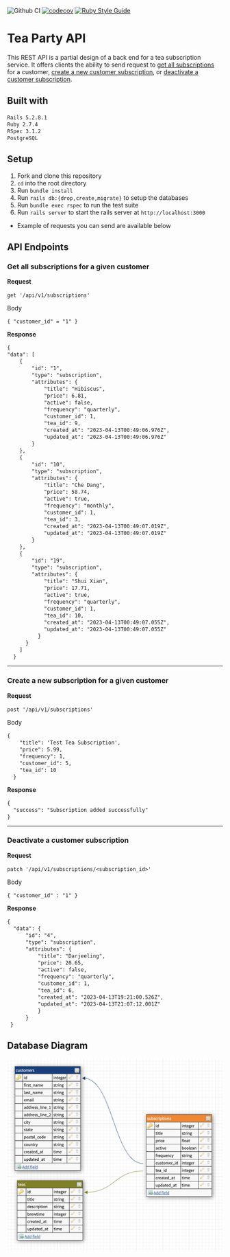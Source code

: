 ![Github CI](https://github.com/this-is-joeking/tea_party_api/actions/workflows/rubyonrails.yml/badge.svg)
[![codecov](https://codecov.io/github/this-is-joeking/tea_party_api/branch/main/graph/badge.svg?token=FWFJ8JRP6Z)](https://app.codecov.io/gh/this-is-joeking/tea_party_api)
[![Ruby Style Guide](https://img.shields.io/badge/code_style-rubocop-brightgreen.svg)](https://github.com/rubocop/rubocop)
# Tea Party API

This REST API is a partial design of a back end for a tea subscription service. It offers clients the ability to send request to [get all subscriptions](get-all-subscriptions-for-a-given-customer) for a customer, [create a new customer subscription](create-a-new-subscription-for-a-given-customer), or [deactivate a customer subscription](deactivate-a-customer-subscription).

## Built with
```
Rails 5.2.8.1
Ruby 2.7.4
RSpec 3.1.2
PostgreSQL
```

## Setup

1. Fork and clone this repository
1. `cd` into the root directory
1. Run `bundle install`
1. Run `rails db:{drop,create,migrate}` to setup the databases
1. Run `bundle exec rspec` to run the test suite
1. Run `rails server` to start the rails server at `http://localhost:3000`
  - Example of requests you can send are available below
  
## API Endpoints

### Get all subscriptions for a given customer
  __Request__
  
  `get '/api/v1/subscriptions'`

  Body

  ```
  { "customer_id" = "1" }
  ```
    
  __Response__
  
  ```
  {
  "data": [
      {
          "id": "1",
          "type": "subscription",
          "attributes": {
              "title": "Hibiscus",
              "price": 6.81,
              "active": false,
              "frequency": "quarterly",
              "customer_id": 1,
              "tea_id": 9,
              "created_at": "2023-04-13T00:49:06.976Z",
              "updated_at": "2023-04-13T00:49:06.976Z"
          }
      },
      {
          "id": "10",
          "type": "subscription",
          "attributes": {
              "title": "Che Dang",
              "price": 58.74,
              "active": true,
              "frequency": "monthly",
              "customer_id": 1,
              "tea_id": 3,
              "created_at": "2023-04-13T00:49:07.019Z",
              "updated_at": "2023-04-13T00:49:07.019Z"
          }
      },
      {
          "id": "19",
          "type": "subscription",
          "attributes": {
              "title": "Shui Xian",
              "price": 17.71,
              "active": true,
              "frequency": "quarterly",
              "customer_id": 1,
              "tea_id": 10,
              "created_at": "2023-04-13T00:49:07.055Z",
              "updated_at": "2023-04-13T00:49:07.055Z"
            }
        }
      ]
    }
  ```
---
### Create a new subscription for a given customer 
  __Request__
  
  `post '/api/v1/subscriptions'`
  
  Body
  
  ```
  {
      "title": 'Test Tea Subscription',
      "price": 5.99,
      "frequency": 1,
      "customer_id": 5,
      "tea_id": 10
    }
  ```
  
  __Response__
  
  ```
  {
    "success": "Subscription added successfully"
  }
  ```
  ---
### Deactivate a customer subscription
  __Request__
  
  `patch '/api/v1/subscriptions/<subscription_id>'`
  
  Body
  
  ```
  { "customer_id" : "1" }
  ```
  
  __Response__
  
  ```
  {
    "data": {
        "id": "4",
        "type": "subscription",
        "attributes": {
            "title": "Darjeeling",
            "price": 20.65,
            "active": false,
            "frequency": "quarterly",
            "customer_id": 1,
            "tea_id": 6,
            "created_at": "2023-04-13T19:21:00.526Z",
            "updated_at": "2023-04-13T21:07:12.001Z"
            }
        }
   }
  ```
  
## Database Diagram
![Database schema](/docs/db_diagram.png)
